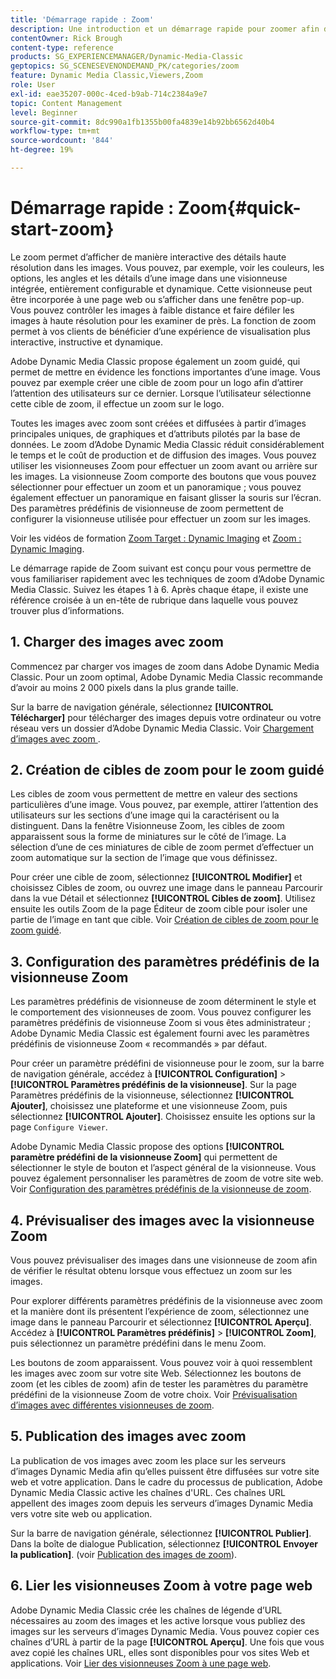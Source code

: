 ```yaml
---
title: 'Démarrage rapide : Zoom'
description: Une introduction et un démarrage rapide pour zoomer afin de vous aider à démarrer rapidement.
contentOwner: Rick Brough
content-type: reference
products: SG_EXPERIENCEMANAGER/Dynamic-Media-Classic
geptopics: SG_SCENESEVENONDEMAND_PK/categories/zoom
feature: Dynamic Media Classic,Viewers,Zoom
role: User
exl-id: eae35207-000c-4ced-b9ab-714c2384a9e7
topic: Content Management
level: Beginner
source-git-commit: 8dc990a1fb1355b00fa4839e14b92bb6562d40b4
workflow-type: tm+mt
source-wordcount: '844'
ht-degree: 19%

---
```


# Démarrage rapide : Zoom{#quick-start-zoom}

Le zoom permet d’afficher de manière interactive des détails haute résolution dans les images. Vous pouvez, par exemple, voir les couleurs, les options, les angles et les détails d’une image dans une visionneuse intégrée, entièrement configurable et dynamique. Cette visionneuse peut être incorporée à une page web ou s’afficher dans une fenêtre pop-up. Vous pouvez contrôler les images à faible distance et faire défiler les images à haute résolution pour les examiner de près. La fonction de zoom permet à vos clients de bénéficier d’une expérience de visualisation plus interactive, instructive et dynamique. 

Adobe Dynamic Media Classic propose également un zoom guidé, qui permet de mettre en évidence les fonctions importantes d’une image. Vous pouvez par exemple créer une cible de zoom pour un logo afin d’attirer l’attention des utilisateurs sur ce dernier. Lorsque l’utilisateur sélectionne cette cible de zoom, il effectue un zoom sur le logo.

Toutes les images avec zoom sont créées et diffusées à partir d’images principales uniques, de graphiques et d’attributs pilotés par la base de données. Le zoom d’Adobe Dynamic Media Classic réduit considérablement le temps et le coût de production et de diffusion des images. Vous pouvez utiliser les visionneuses Zoom pour effectuer un zoom avant ou arrière sur les images. La visionneuse Zoom comporte des boutons que vous pouvez sélectionner pour effectuer un zoom et un panoramique ; vous pouvez également effectuer un panoramique en faisant glisser la souris sur l’écran. Des paramètres prédéfinis de visionneuse de zoom permettent de configurer la visionneuse utilisée pour effectuer un zoom sur les images.

Voir les vidéos de formation [Zoom Target : Dynamic Imaging](https://s7d5.scene7.com/s7viewers/html5/VideoViewer.html?videoserverurl=https://s7d5.scene7.com/is/content/&emailurl=https://s7d5.scene7.com/s7/emailFriend&serverUrl=https://s7d5.scene7.com/is/image/&config=Scene7SharedAssets/Universal_HTML5_Video&contenturl=https://s7d5.scene7.com/skins/&asset=S7tutorials/559_Zoom%20Target%20Tool_converted%20renamed_Dynamic%20Imaging-AVS) et [Zoom : Dynamic Imaging](https://s7d5.scene7.com/s7viewers/html5/VideoViewer.html?videoserverurl=https://s7d5.scene7.com/is/content/&emailurl=https://s7d5.scene7.com/s7/emailFriend&serverUrl=https://s7d5.scene7.com/is/image/&config=Scene7SharedAssets/Universal_HTML5_Video&contenturl=https://s7d5.scene7.com/skins/&asset=S7tutorials/560_Zoom_converted%20renamed_Dynamic%20Imaging-AVS).

Le démarrage rapide de Zoom suivant est conçu pour vous permettre de vous familiariser rapidement avec les techniques de zoom d’Adobe Dynamic Media Classic. Suivez les étapes 1 à 6. Après chaque étape, il existe une référence croisée à un en-tête de rubrique dans laquelle vous pouvez trouver plus d’informations.

## &#x200B;1. Charger des images avec zoom

Commencez par charger vos images de zoom dans Adobe Dynamic Media Classic. Pour un zoom optimal, Adobe Dynamic Media Classic recommande d’avoir au moins 2 000 pixels dans la plus grande taille.

Sur la barre de navigation générale, sélectionnez **[!UICONTROL Télécharger]** pour télécharger des images depuis votre ordinateur ou votre réseau vers un dossier d’Adobe Dynamic Media Classic. Voir [ Chargement d’images avec zoom ](uploading-zoom-images.md#uploading_zoom_images).

## &#x200B;2. Création de cibles de zoom pour le zoom guidé

Les cibles de zoom vous permettent de mettre en valeur des sections particulières d’une image. Vous pouvez, par exemple, attirer l’attention des utilisateurs sur les sections d’une image qui la caractérisent ou la distinguent. Dans la fenêtre Visionneuse Zoom, les cibles de zoom apparaissent sous la forme de miniatures sur le côté de l’image. La sélection d’une de ces miniatures de cible de zoom permet d’effectuer un zoom automatique sur la section de l’image que vous définissez.

Pour créer une cible de zoom, sélectionnez **[!UICONTROL Modifier]** et choisissez Cibles de zoom, ou ouvrez une image dans le panneau Parcourir dans la vue Détail et sélectionnez **[!UICONTROL Cibles de zoom]**. Utilisez ensuite les outils Zoom de la page Éditeur de zoom cible pour isoler une partie de l’image en tant que cible. Voir [Création de cibles de zoom pour le zoom guidé](creating-zoom-targets-guided-zoom.md#creating_zoom_targets_for_guided_zoom).

## &#x200B;3. Configuration des paramètres prédéfinis de la visionneuse Zoom

Les paramètres prédéfinis de visionneuse de zoom déterminent le style et le comportement des visionneuses de zoom. Vous pouvez configurer les paramètres prédéfinis de visionneuse Zoom si vous êtes administrateur ; Adobe Dynamic Media Classic est également fourni avec les paramètres prédéfinis de visionneuse Zoom « recommandés » par défaut.

Pour créer un paramètre prédéfini de visionneuse pour le zoom, sur la barre de navigation générale, accédez à **[!UICONTROL Configuration]** > **[!UICONTROL Paramètres prédéfinis de la visionneuse]**. Sur la page Paramètres prédéfinis de la visionneuse, sélectionnez **[!UICONTROL Ajouter]**, choisissez une plateforme et une visionneuse Zoom, puis sélectionnez **[!UICONTROL Ajouter]**. Choisissez ensuite les options sur la page `Configure Viewer`.

Adobe Dynamic Media Classic propose des options **[!UICONTROL paramètre prédéfini de la visionneuse Zoom]** qui permettent de sélectionner le style de bouton et l’aspect général de la visionneuse. Vous pouvez également personnaliser les paramètres de zoom de votre site web. Voir [Configuration des paramètres prédéfinis de la visionneuse de zoom](setting-zoom-viewer-presets.md#setting_up_zoom_viewer_presets).

## &#x200B;4. Prévisualiser des images avec la visionneuse Zoom

Vous pouvez prévisualiser des images dans une visionneuse de zoom afin de vérifier le résultat obtenu lorsque vous effectuez un zoom sur les images.

Pour explorer différents paramètres prédéfinis de la visionneuse avec zoom et la manière dont ils présentent l’expérience de zoom, sélectionnez une image dans le panneau Parcourir et sélectionnez **[!UICONTROL Aperçu]**. Accédez à **[!UICONTROL Paramètres prédéfinis]** > **[!UICONTROL Zoom]**, puis sélectionnez un paramètre prédéfini dans le menu Zoom.

Les boutons de zoom apparaissent. Vous pouvez voir à quoi ressemblent les images avec zoom sur votre site Web. Sélectionnez les boutons de zoom (et les cibles de zoom) afin de tester les paramètres du paramètre prédéfini de la visionneuse Zoom de votre choix. Voir [Prévisualisation d’images avec différentes visionneuses de zoom](previewing-image-assets-different-zoom.md#previewing_image_assets_with_different_zoom_viewers).

## &#x200B;5. Publication des images avec zoom

La publication de vos images avec zoom les place sur les serveurs d’images Dynamic Media afin qu’elles puissent être diffusées sur votre site web et votre application. Dans le cadre du processus de publication, Adobe Dynamic Media Classic active les chaînes d&#39;URL. Ces chaînes URL appellent des images zoom depuis les serveurs d’images Dynamic Media vers votre site web ou application.

Sur la barre de navigation générale, sélectionnez **[!UICONTROL Publier]**. Dans la boîte de dialogue Publication, sélectionnez **[!UICONTROL Envoyer la publication]**. (voir [Publication des images de zoom](publishing-zoom-images.md#publishing_zoom_images)).

## &#x200B;6. Lier les visionneuses Zoom à votre page web

Adobe Dynamic Media Classic crée les chaînes de légende d’URL nécessaires au zoom des images et les active lorsque vous publiez des images sur les serveurs d’images Dynamic Media. Vous pouvez copier ces chaînes d’URL à partir de la page **[!UICONTROL Aperçu]**. Une fois que vous avez copié les chaînes URL, elles sont disponibles pour vos sites Web et applications. Voir [Lier des visionneuses Zoom à une page web](linking-zoom-viewers-web-pages.md#linking_zoom_viewers_to_your_web_pages).

